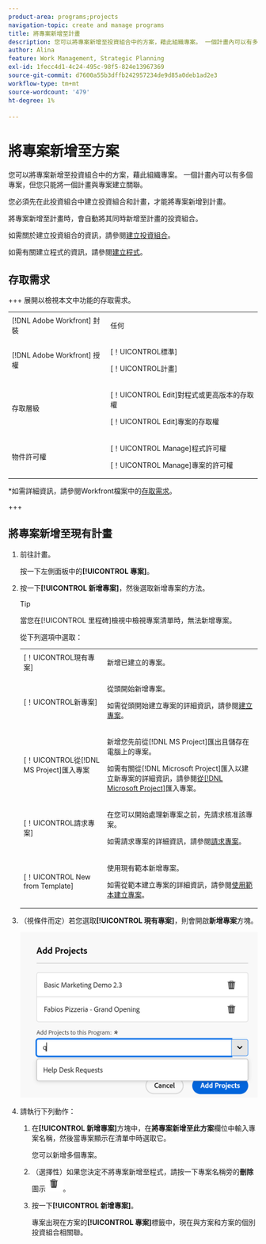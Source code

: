 ```yaml
---
product-area: programs;projects
navigation-topic: create and manage programs
title: 將專案新增至計畫
description: 您可以將專案新增至投資組合中的方案，藉此組織專案。 一個計畫內可以有多個專案，但您只能將一個計畫與專案建立關聯。 將專案新增至計畫時，會自動將其同時新增至計畫的投資組合。
author: Alina
feature: Work Management, Strategic Planning
exl-id: 1fecc4d1-4c24-495c-98f5-824e13967369
source-git-commit: d7600a55b3dffb242957234de9d85a0deb1ad2e3
workflow-type: tm+mt
source-wordcount: '479'
ht-degree: 1%

---
```


# 將專案新增至方案

<!--Audited: 08/2025-->

<!--<span class="preview">The highlighted information on this page refers to functionality not yet generally available. It is available only in the Preview environment for all customers. The same features will also be available in the Production environment for all customers after a week from the Preview release. </span>   

<span class="preview">For more information, see [Interface modernization](/help/quicksilver/product-announcements/product-releases/interface-modernization/interface-modernization.md). </span>-->

您可以將專案新增至投資組合中的方案，藉此組織專案。 一個計畫內可以有多個專案，但您只能將一個計畫與專案建立關聯。

您必須先在此投資組合中建立投資組合和計畫，才能將專案新增到計畫。

將專案新增至計畫時，會自動將其同時新增至計畫的投資組合。

如需關於建立投資組合的資訊，請參閱[建立投資組合](../../../manage-work/portfolios/create-and-manage-portfolios/create-portfolios.md)。

如需有關建立程式的資訊，請參閱[建立程式](../../../manage-work/portfolios/create-and-manage-programs/create-program.md)。

## 存取需求

+++ 展開以檢視本文中功能的存取需求。 

<table style="table-layout:auto"> 
 <col> 
 <col> 
 <tbody> 
  <tr> 
   <td role="rowheader">[!DNL Adobe Workfront] 封裝</td> 
   <td> <p>任何</p> </td> 
  </tr> 
  <tr> 
   <td role="rowheader">[!DNL Adobe Workfront] 授權</td> 
   <td><p>[！UICONTROL標準]</p> 
   <p>[！UICONTROL計畫] </p> </td> 
  </tr> 
  <tr> 
   <td role="rowheader">存取層級</td> 
   <td> <p>[！UICONTROL Edit]對程式或更高版本的存取權</p> <p>[！UICONTROL Edit]專案的存取權</p> </td> 
  </tr> 
  <tr> 
   <td role="rowheader">物件許可權</td> 
   <td> <p>[！UICONTROL Manage]程式許可權</p> <p>[！UICONTROL Manage]專案的許可權</p> </td> 
  </tr> 
 </tbody> 
</table>

*如需詳細資訊，請參閱Workfront檔案中的[存取需求](/help/quicksilver/administration-and-setup/add-users/access-levels-and-object-permissions/access-level-requirements-in-documentation.md)。

+++

<!--old:

<table style="table-layout:auto"> 
 <col> 
 <col> 
 <tbody> 
  <tr> 
   <td role="rowheader">[!DNL Adobe Workfront] plan</td> 
   <td> <p>Any</p> </td> 
  </tr> 
  <tr> 
   <td role="rowheader">[!DNL Adobe Workfront] license*</td> 
   <td><p>New: Standard</p> 
   <p>Current: [!UICONTROL Plan] </p> </td> 
  </tr> 
  <tr> 
   <td role="rowheader">Access level</td> 
   <td> <p>[!UICONTROL Edit] access to Programs or higher</p> <p>[!UICONTROL Edit] access to Projects</p> </td> 
  </tr> 
  <tr> 
   <td role="rowheader">Object permissions</td> 
   <td> <p>[!UICONTROL Manage] permissions to the program</p> <p>[!UICONTROL Manage] permissions to the projects</p> </td> 
  </tr> 
 </tbody> 
</table>

*For information, see [Access requirements in Workfront documentation](/help/quicksilver/administration-and-setup/add-users/access-levels-and-object-permissions/access-level-requirements-in-documentation.md). -->

## 將專案新增至現有計畫

1. 前往計畫。

   按一下左側面板中的&#x200B;**[!UICONTROL 專案]**。

1. 按一下&#x200B;**[!UICONTROL 新增專案]**，然後選取新增專案的方法。

   >[!TIP]
   >
   >當您在[!UICONTROL 里程碑]檢視中檢視專案清單時，無法新增專案。

   從下列選項中選取：

   <table style="table-layout:auto"> 
    <col> 
    <col> 
    <tbody> 
     <tr> 
      <td role="rowheader">[！UICONTROL現有專案]</td> 
      <td> <p>新增已建立的專案。</p> </td> 
     </tr> 
     <tr> 
      <td role="rowheader">[！UICONTROL新專案]</td> 
      <td> <p>從頭開始新增專案。 </p> <p>如需從頭開始建立專案的詳細資訊，請參閱<a href="../../../manage-work/projects/create-projects/create-project.md" class="MCXref xref">建立專案</a>。 </p> </td> 
     </tr> 
     <tr> 
      <td role="rowheader">[！UICONTROL從[!DNL MS Project]匯入專案 </td> 
      <td> <p>新增您先前從[!DNL MS Project]匯出且儲存在電腦上的專案。 </p> <p>如需有關從[!DNL Microsoft Project]匯入以建立新專案的詳細資訊，請參閱<a href="../../../manage-work/projects/create-projects/import-project-from-ms-project.md" class="MCXref xref">從[!DNL Microsoft Project]</a>匯入專案。</p> </td> 
     </tr> 
     <tr> 
      <td role="rowheader">[！UICONTROL請求專案]</td> 
      <td> <p>在您可以開始處理新專案之前，先請求核准該專案。</p> <p>如需請求專案的詳細資訊，請參閱<a href="../../../manage-work/projects/create-projects/request-project.md">請求專案</a>。 </p> </td> 
     </tr> 
     <tr> 
      <td role="rowheader">[！UICONTROL New from Template]</td> 
      <td> <p>使用現有範本新增專案。 </p> <p>如需從範本建立專案的詳細資訊，請參閱<a href="../../../manage-work/projects/create-projects/create-project-from-template.md" class="MCXref xref">使用範本建立專案</a>。</p> </td> 
     </tr> 
    </tbody> 
   </table>

1. （視條件而定）若您選取&#x200B;**[!UICONTROL 現有專案]**，則會開啟&#x200B;**新增專案**&#x200B;方塊。<!--check at unshimming-->

   ![將現有專案新增至方案方塊](assets/add-projects-to-programs-box.png)<!--check at unshimming-->

1. 請執行下列動作：

   1. 在&#x200B;**[!UICONTROL 新增專案]**&#x200B;方塊中，在&#x200B;**將專案新增至此方案**&#x200B;欄位中輸入專案名稱，然後當專案顯示在清單中時選取它。<!--check casing on links and buttons-->

      您可以新增多個專案。
   1. （選擇性）如果您決定不將專案新增至程式，請按一下專案名稱旁的&#x200B;**刪除**&#x200B;圖示![刪除圖示](assets/delete-icon.png)。

   1. 按一下&#x200B;**[!UICONTROL 新增專案]**。<!--check at unshimming-->

      專案出現在方案的&#x200B;**[!UICONTROL 專案]**&#x200B;標籤中，現在與方案和方案的個別投資組合相關聯。
